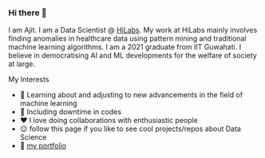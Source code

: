 ### Hi there 👋

<!--
**sajit9285/sajit9285** is a ✨ _special_ ✨ repository because its `README.md` (this file) appears on your GitHub profile. -->
<p>
I am Ajit. I am a Data Scientist @ <a href="https://www.hilabs.com/" target="_blank">HiLabs</a>. My work at HiLabs mainly involves finding anomalies in healthcare data using pattern mining and traditional machine learning algorithms. I am a 2021 graduate from IIT Guwahati. I believe in democratising AI and ML developments for the welfare of society at large.
</p>
<p>My Interests</p>
<ul>
  <li> 🔭 Learning about and adjusting to new advancements in the field of machine learning</li>
  <li>🌱  Including downtime in codes </li>
  <li> &hearts; I love doing collaborations with enthusiastic people </li>
  <li>😉 follow this page if you like to see cool projects/repos about Data Science </li>
  <li> 👀 <a href="https://ajitsingh98.github.io/" target="_blank">my portfolio</a></li>
</ul>


